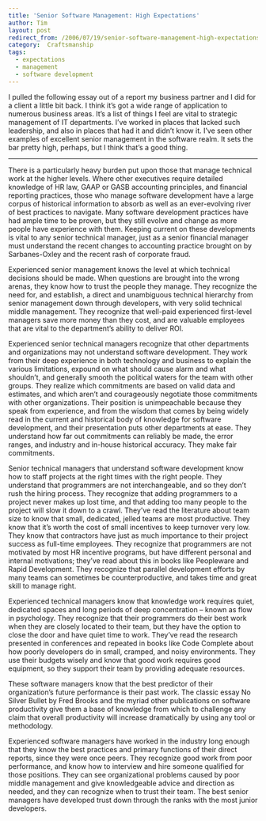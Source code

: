 ```yaml
---
title: 'Senior Software Management: High Expectations'
author: Tim
layout: post
redirect_from: /2006/07/19/senior-software-management-high-expectations/
category:  Craftsmanship
tags:
  - expectations
  - management
  - software development
---
```

I pulled the following essay out of a report my business partner and I did for a client a little bit back. I think it&#8217;s got a wide range of application to numerous business areas. It&#8217;s a list of things I feel are vital to strategic management of IT departments. I&#8217;ve worked in places that lacked such leadership, and also in places that had it and didn&#8217;t know it. I&#8217;ve seen other examples of excellent senior management in the software realm. It sets the bar pretty high, perhaps, but I think that&#8217;s a good thing.

* * *

There is a particularly heavy burden put upon those that manage technical work at the higher levels. Where other executives require detailed knowledge of HR law, GAAP or GASB accounting principles, and financial reporting practices, those who manage software development have a large corpus of historical information to absorb as well as an ever-evolving river of best practices to navigate. Many software development practices have had ample time to be proven, but they still evolve and change as more people have experience with them. Keeping current on these developments is vital to any senior technical manager, just as a senior financial manager must understand the recent changes to accounting practice brought on by Sarbanes-Oxley and the recent rash of corporate fraud.

Experienced senior management knows the level at which technical decisions should be made. When questions are brought into the wrong arenas, they know how to trust the people they manage. They recognize the need for, and establish, a direct and unambiguous technical hierarchy from senior management down through developers, with very solid technical middle management. They recognize that well-paid experienced first-level managers save more money than they cost, and are valuable employees that are vital to the department’s ability to deliver ROI.

Experienced senior technical managers recognize that other departments and organizations may not understand software development. They work from their deep experience in both technology and business to explain the various limitations, expound on what should cause alarm and what shouldn’t, and generally smooth the political waters for the team with other groups. They realize which commitments are based on valid data and estimates, and which aren&#8217;t and courageously negotiate those commitments with other organizations. Their position is unimpeachable because they speak from experience, and from the wisdom that comes by being widely read in the current and historical body of knowledge for software development, and their presentation puts other departments at ease. They understand how far out commitments can reliably be made, the error ranges, and industry and in-house historical accuracy. They make fair commitments.

Senior technical managers that understand software development know how to staff projects at the right times with the right people. They understand that programmers are not interchangeable, and so they don’t rush the hiring process. They recognize that adding programmers to a project never makes up lost time, and that adding too many people to the project will slow it down to a crawl. They’ve read the literature about team size to know that small, dedicated, jelled teams are most productive. They know that it’s worth the cost of small incentives to keep turnover very low. They know that contractors have just as much importance to their project success as full-time employees. They recognize that programmers are not motivated by most HR incentive programs, but have different personal and internal motivations; they’ve read about this in books like Peopleware and Rapid Development. They recognize that parallel development efforts by many teams can sometimes be counterproductive, and takes time and great skill to manage right.

Experienced technical managers know that knowledge work requires quiet, dedicated spaces and long periods of deep concentration – known as flow in psychology. They recognize that their programmers do their best work when they are closely located to their team, but they have the option to close the door and have quiet time to work. They’ve read the research presented in conferences and repeated in books like Code Complete about how poorly developers do in small, cramped, and noisy environments. They use their budgets wisely and know that good work requires good equipment, so they support their team by providing adequate resources.

These software managers know that the best predictor of their organization’s future performance is their past work. The classic essay No Silver Bullet by Fred Brooks and the myriad other publications on software productivity give them a base of knowledge from which to challenge any claim that overall productivity will increase dramatically by using any tool or methodology.

Experienced software managers have worked in the industry long enough that they know the best practices and primary functions of their direct reports, since they were once peers. They recognize good work from poor performance, and know how to interview and hire someone qualified for those positions. They can see organizational problems caused by poor middle management and give knowledgeable advice and direction as needed, and they can recognize when to trust their team. The best senior managers have developed trust down through the ranks with the most junior developers.

